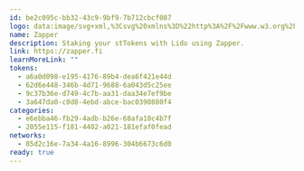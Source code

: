```yaml
---
id: be2c095c-bb32-43c9-9bf9-7b712cbcf087
logo: data:image/svg+xml,%3Csvg%20xmlns%3D%22http%3A%2F%2Fwww.w3.org%2F2000%2Fsvg%22%20width%3D%2248%22%20height%3D%2248%22%20fill%3D%22none%22%3E%3Cpath%20fill%3D%22%23784FFE%22%20d%3D%22M48%2024C48%2010.745%2037.255%200%2024%200S0%2010.745%200%2024s10.745%2024%2024%2024%2024-10.745%2024-24Z%22%2F%3E%3Cpath%20fill%3D%22%23fff%22%20fill-rule%3D%22evenodd%22%20d%3D%22m14.818%2018.042%2016.921-.084-4.051%206.106%209.561-.046-4.052%206.003-17.031.109%204.115-6.063-9.528-.004%204.065-6.021Z%22%20clip-rule%3D%22evenodd%22%2F%3E%3C%2Fsvg%3E
name: Zapper
description: Staking your stTokens with Lido using Zapper.
link: https://zapper.fi
learnMoreLink: ""
tokens:
  - a6a0d098-e195-4176-89b4-dea6f421e44d
  - 62d6e448-346b-4d71-9688-6a043d5c25ee
  - 9c37b36e-d749-4c7b-aa31-daa34e7ef9be
  - 3a647da0-c0d8-4ebd-abce-bac0390880f4
categories:
  - e6ebba46-fb29-4adb-b26e-68afa10c4b7f
  - 2055e115-f181-4402-a021-181efaf0fead
networks:
  - 85d2c16e-7a34-4a16-8996-304b6673c6d0
ready: true
---
```

